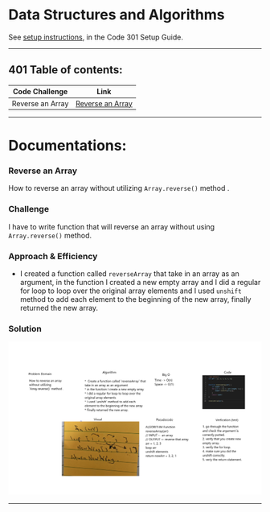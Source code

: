 # Data Structures and Algorithms

See [setup instructions](https://codefellows.github.io/setup-guide/code-301/3-code-challenges), in the Code 301 Setup Guide.

----------------------------------------------------------------------------------

## 401 Table of contents:


|Code Challenge | Link |
|---------------|------|
|Reverse an Array| [Reverse an Array](javascript/code-challenges/arrayReverse/array-reverse.js) |

------------------------------------------------------------

# Documentations: 

### Reverse an Array
How to reverse an array without utilizing `Array.reverse()` method .


### Challenge
I have to write function that will reverse an array without using `Array.reverse()` method.

### Approach & Efficiency
- I created a function called `reverseArray` that take in an array as an argument, in the function I created a new empty array and I did a regular for loop to loop over the original array elements and I used `unshift` method to add each element to the beginning of the new array, finally returned the new array.


### Solution
![Challenge01](./assets/array-reverse.png)


-------------------------------------------------------------
